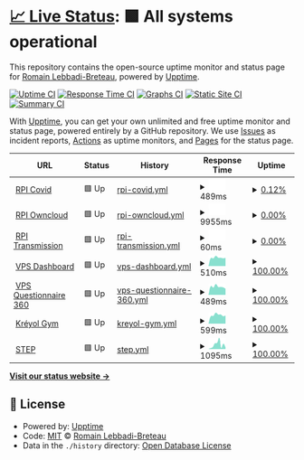 # [📈 Live Status](https://new.uptime.lebbadi.fr): <!--live status--> **🟩 All systems operational**

This repository contains the open-source uptime monitor and status page for [Romain Lebbadi-Breteau](www.lebbadi.fr), powered by [Upptime](https://github.com/upptime/upptime).

[![Uptime CI](https://github.com/RomainL972/uptime/workflows/Uptime%20CI/badge.svg)](https://github.com/RomainL972/uptime/actions?query=workflow%3A%22Uptime+CI%22)
[![Response Time CI](https://github.com/RomainL972/uptime/workflows/Response%20Time%20CI/badge.svg)](https://github.com/RomainL972/uptime/actions?query=workflow%3A%22Response+Time+CI%22)
[![Graphs CI](https://github.com/RomainL972/uptime/workflows/Graphs%20CI/badge.svg)](https://github.com/RomainL972/uptime/actions?query=workflow%3A%22Graphs+CI%22)
[![Static Site CI](https://github.com/RomainL972/uptime/workflows/Static%20Site%20CI/badge.svg)](https://github.com/RomainL972/uptime/actions?query=workflow%3A%22Static+Site+CI%22)
[![Summary CI](https://github.com/RomainL972/uptime/workflows/Summary%20CI/badge.svg)](https://github.com/RomainL972/uptime/actions?query=workflow%3A%22Summary+CI%22)

With [Upptime](https://upptime.js.org), you can get your own unlimited and free uptime monitor and status page, powered entirely by a GitHub repository. We use [Issues](https://github.com/RomainL972/uptime/issues) as incident reports, [Actions](https://github.com/RomainL972/uptime/actions) as uptime monitors, and [Pages](https://new.uptime.lebbadi.fr) for the status page.

<!--start: status pages-->
<!-- This summary is generated by Upptime (https://github.com/upptime/upptime) -->
<!-- Do not edit this manually, your changes will be overwritten -->
<!-- prettier-ignore -->
| URL | Status | History | Response Time | Uptime |
| --- | ------ | ------- | ------------- | ------ |
| <img alt="" src="https://favicons.githubusercontent.com/pi.lebbadi.fr" height="13"> [RPI Covid](https://pi.lebbadi.fr/deplacement-covid-19/) | 🟩 Up | [rpi-covid.yml](https://github.com/RomainL972/uptime/commits/HEAD/history/rpi-covid.yml) | <details><summary><img alt="Response time graph" src="./graphs/rpi-covid/response-time-week.png" height="20"> 489ms</summary><br><a href="https://uptime.lebbadi.fr/history/rpi-covid"><img alt="Response time 406" src="https://img.shields.io/endpoint?url=https%3A%2F%2Fraw.githubusercontent.com%2FRomainL972%2Fuptime%2FHEAD%2Fapi%2Frpi-covid%2Fresponse-time.json"></a><br><a href="https://uptime.lebbadi.fr/history/rpi-covid"><img alt="24-hour response time 489" src="https://img.shields.io/endpoint?url=https%3A%2F%2Fraw.githubusercontent.com%2FRomainL972%2Fuptime%2FHEAD%2Fapi%2Frpi-covid%2Fresponse-time-day.json"></a><br><a href="https://uptime.lebbadi.fr/history/rpi-covid"><img alt="7-day response time 489" src="https://img.shields.io/endpoint?url=https%3A%2F%2Fraw.githubusercontent.com%2FRomainL972%2Fuptime%2FHEAD%2Fapi%2Frpi-covid%2Fresponse-time-week.json"></a><br><a href="https://uptime.lebbadi.fr/history/rpi-covid"><img alt="30-day response time 371" src="https://img.shields.io/endpoint?url=https%3A%2F%2Fraw.githubusercontent.com%2FRomainL972%2Fuptime%2FHEAD%2Fapi%2Frpi-covid%2Fresponse-time-month.json"></a><br><a href="https://uptime.lebbadi.fr/history/rpi-covid"><img alt="1-year response time 406" src="https://img.shields.io/endpoint?url=https%3A%2F%2Fraw.githubusercontent.com%2FRomainL972%2Fuptime%2FHEAD%2Fapi%2Frpi-covid%2Fresponse-time-year.json"></a></details> | <details><summary><a href="https://uptime.lebbadi.fr/history/rpi-covid">0.12%</a></summary><a href="https://uptime.lebbadi.fr/history/rpi-covid"><img alt="All-time uptime 94.88%" src="https://img.shields.io/endpoint?url=https%3A%2F%2Fraw.githubusercontent.com%2FRomainL972%2Fuptime%2FHEAD%2Fapi%2Frpi-covid%2Fuptime.json"></a><br><a href="https://uptime.lebbadi.fr/history/rpi-covid"><img alt="24-hour uptime 0.85%" src="https://img.shields.io/endpoint?url=https%3A%2F%2Fraw.githubusercontent.com%2FRomainL972%2Fuptime%2FHEAD%2Fapi%2Frpi-covid%2Fuptime-day.json"></a><br><a href="https://uptime.lebbadi.fr/history/rpi-covid"><img alt="7-day uptime 0.12%" src="https://img.shields.io/endpoint?url=https%3A%2F%2Fraw.githubusercontent.com%2FRomainL972%2Fuptime%2FHEAD%2Fapi%2Frpi-covid%2Fuptime-week.json"></a><br><a href="https://uptime.lebbadi.fr/history/rpi-covid"><img alt="30-day uptime 60.72%" src="https://img.shields.io/endpoint?url=https%3A%2F%2Fraw.githubusercontent.com%2FRomainL972%2Fuptime%2FHEAD%2Fapi%2Frpi-covid%2Fuptime-month.json"></a><br><a href="https://uptime.lebbadi.fr/history/rpi-covid"><img alt="1-year uptime 94.88%" src="https://img.shields.io/endpoint?url=https%3A%2F%2Fraw.githubusercontent.com%2FRomainL972%2Fuptime%2FHEAD%2Fapi%2Frpi-covid%2Fuptime-year.json"></a></details>
| <img alt="" src="https://favicons.githubusercontent.com/pi.lebbadi.fr" height="13"> [RPI Owncloud](https://pi.lebbadi.fr/owncloud/) | 🟩 Up | [rpi-owncloud.yml](https://github.com/RomainL972/uptime/commits/HEAD/history/rpi-owncloud.yml) | <details><summary><img alt="Response time graph" src="./graphs/rpi-owncloud/response-time-week.png" height="20"> 9955ms</summary><br><a href="https://uptime.lebbadi.fr/history/rpi-owncloud"><img alt="Response time 407" src="https://img.shields.io/endpoint?url=https%3A%2F%2Fraw.githubusercontent.com%2FRomainL972%2Fuptime%2FHEAD%2Fapi%2Frpi-owncloud%2Fresponse-time.json"></a><br><a href="https://uptime.lebbadi.fr/history/rpi-owncloud"><img alt="24-hour response time 9955" src="https://img.shields.io/endpoint?url=https%3A%2F%2Fraw.githubusercontent.com%2FRomainL972%2Fuptime%2FHEAD%2Fapi%2Frpi-owncloud%2Fresponse-time-day.json"></a><br><a href="https://uptime.lebbadi.fr/history/rpi-owncloud"><img alt="7-day response time 9955" src="https://img.shields.io/endpoint?url=https%3A%2F%2Fraw.githubusercontent.com%2FRomainL972%2Fuptime%2FHEAD%2Fapi%2Frpi-owncloud%2Fresponse-time-week.json"></a><br><a href="https://uptime.lebbadi.fr/history/rpi-owncloud"><img alt="30-day response time 819" src="https://img.shields.io/endpoint?url=https%3A%2F%2Fraw.githubusercontent.com%2FRomainL972%2Fuptime%2FHEAD%2Fapi%2Frpi-owncloud%2Fresponse-time-month.json"></a><br><a href="https://uptime.lebbadi.fr/history/rpi-owncloud"><img alt="1-year response time 407" src="https://img.shields.io/endpoint?url=https%3A%2F%2Fraw.githubusercontent.com%2FRomainL972%2Fuptime%2FHEAD%2Fapi%2Frpi-owncloud%2Fresponse-time-year.json"></a></details> | <details><summary><a href="https://uptime.lebbadi.fr/history/rpi-owncloud">0.00%</a></summary><a href="https://uptime.lebbadi.fr/history/rpi-owncloud"><img alt="All-time uptime 94.74%" src="https://img.shields.io/endpoint?url=https%3A%2F%2Fraw.githubusercontent.com%2FRomainL972%2Fuptime%2FHEAD%2Fapi%2Frpi-owncloud%2Fuptime.json"></a><br><a href="https://uptime.lebbadi.fr/history/rpi-owncloud"><img alt="24-hour uptime 0.01%" src="https://img.shields.io/endpoint?url=https%3A%2F%2Fraw.githubusercontent.com%2FRomainL972%2Fuptime%2FHEAD%2Fapi%2Frpi-owncloud%2Fuptime-day.json"></a><br><a href="https://uptime.lebbadi.fr/history/rpi-owncloud"><img alt="7-day uptime 0.00%" src="https://img.shields.io/endpoint?url=https%3A%2F%2Fraw.githubusercontent.com%2FRomainL972%2Fuptime%2FHEAD%2Fapi%2Frpi-owncloud%2Fuptime-week.json"></a><br><a href="https://uptime.lebbadi.fr/history/rpi-owncloud"><img alt="30-day uptime 60.70%" src="https://img.shields.io/endpoint?url=https%3A%2F%2Fraw.githubusercontent.com%2FRomainL972%2Fuptime%2FHEAD%2Fapi%2Frpi-owncloud%2Fuptime-month.json"></a><br><a href="https://uptime.lebbadi.fr/history/rpi-owncloud"><img alt="1-year uptime 94.74%" src="https://img.shields.io/endpoint?url=https%3A%2F%2Fraw.githubusercontent.com%2FRomainL972%2Fuptime%2FHEAD%2Fapi%2Frpi-owncloud%2Fuptime-year.json"></a></details>
| <img alt="" src="https://favicons.githubusercontent.com/pi.lebbadi.fr" height="13"> [RPI Transmission](https://pi.lebbadi.fr/transmission/web/) | 🟩 Up | [rpi-transmission.yml](https://github.com/RomainL972/uptime/commits/HEAD/history/rpi-transmission.yml) | <details><summary><img alt="Response time graph" src="./graphs/rpi-transmission/response-time-week.png" height="20"> 60ms</summary><br><a href="https://uptime.lebbadi.fr/history/rpi-transmission"><img alt="Response time 266" src="https://img.shields.io/endpoint?url=https%3A%2F%2Fraw.githubusercontent.com%2FRomainL972%2Fuptime%2FHEAD%2Fapi%2Frpi-transmission%2Fresponse-time.json"></a><br><a href="https://uptime.lebbadi.fr/history/rpi-transmission"><img alt="24-hour response time 60" src="https://img.shields.io/endpoint?url=https%3A%2F%2Fraw.githubusercontent.com%2FRomainL972%2Fuptime%2FHEAD%2Fapi%2Frpi-transmission%2Fresponse-time-day.json"></a><br><a href="https://uptime.lebbadi.fr/history/rpi-transmission"><img alt="7-day response time 60" src="https://img.shields.io/endpoint?url=https%3A%2F%2Fraw.githubusercontent.com%2FRomainL972%2Fuptime%2FHEAD%2Fapi%2Frpi-transmission%2Fresponse-time-week.json"></a><br><a href="https://uptime.lebbadi.fr/history/rpi-transmission"><img alt="30-day response time 125" src="https://img.shields.io/endpoint?url=https%3A%2F%2Fraw.githubusercontent.com%2FRomainL972%2Fuptime%2FHEAD%2Fapi%2Frpi-transmission%2Fresponse-time-month.json"></a><br><a href="https://uptime.lebbadi.fr/history/rpi-transmission"><img alt="1-year response time 266" src="https://img.shields.io/endpoint?url=https%3A%2F%2Fraw.githubusercontent.com%2FRomainL972%2Fuptime%2FHEAD%2Fapi%2Frpi-transmission%2Fresponse-time-year.json"></a></details> | <details><summary><a href="https://uptime.lebbadi.fr/history/rpi-transmission">0.00%</a></summary><a href="https://uptime.lebbadi.fr/history/rpi-transmission"><img alt="All-time uptime 94.76%" src="https://img.shields.io/endpoint?url=https%3A%2F%2Fraw.githubusercontent.com%2FRomainL972%2Fuptime%2FHEAD%2Fapi%2Frpi-transmission%2Fuptime.json"></a><br><a href="https://uptime.lebbadi.fr/history/rpi-transmission"><img alt="24-hour uptime 0.01%" src="https://img.shields.io/endpoint?url=https%3A%2F%2Fraw.githubusercontent.com%2FRomainL972%2Fuptime%2FHEAD%2Fapi%2Frpi-transmission%2Fuptime-day.json"></a><br><a href="https://uptime.lebbadi.fr/history/rpi-transmission"><img alt="7-day uptime 0.00%" src="https://img.shields.io/endpoint?url=https%3A%2F%2Fraw.githubusercontent.com%2FRomainL972%2Fuptime%2FHEAD%2Fapi%2Frpi-transmission%2Fuptime-week.json"></a><br><a href="https://uptime.lebbadi.fr/history/rpi-transmission"><img alt="30-day uptime 60.70%" src="https://img.shields.io/endpoint?url=https%3A%2F%2Fraw.githubusercontent.com%2FRomainL972%2Fuptime%2FHEAD%2Fapi%2Frpi-transmission%2Fuptime-month.json"></a><br><a href="https://uptime.lebbadi.fr/history/rpi-transmission"><img alt="1-year uptime 94.76%" src="https://img.shields.io/endpoint?url=https%3A%2F%2Fraw.githubusercontent.com%2FRomainL972%2Fuptime%2FHEAD%2Fapi%2Frpi-transmission%2Fuptime-year.json"></a></details>
| <img alt="" src="https://favicons.githubusercontent.com/vps.lebbadi.fr" height="13"> [VPS Dashboard](https://vps.lebbadi.fr) | 🟩 Up | [vps-dashboard.yml](https://github.com/RomainL972/uptime/commits/HEAD/history/vps-dashboard.yml) | <details><summary><img alt="Response time graph" src="./graphs/vps-dashboard/response-time-week.png" height="20"> 510ms</summary><br><a href="https://uptime.lebbadi.fr/history/vps-dashboard"><img alt="Response time 583" src="https://img.shields.io/endpoint?url=https%3A%2F%2Fraw.githubusercontent.com%2FRomainL972%2Fuptime%2FHEAD%2Fapi%2Fvps-dashboard%2Fresponse-time.json"></a><br><a href="https://uptime.lebbadi.fr/history/vps-dashboard"><img alt="24-hour response time 498" src="https://img.shields.io/endpoint?url=https%3A%2F%2Fraw.githubusercontent.com%2FRomainL972%2Fuptime%2FHEAD%2Fapi%2Fvps-dashboard%2Fresponse-time-day.json"></a><br><a href="https://uptime.lebbadi.fr/history/vps-dashboard"><img alt="7-day response time 510" src="https://img.shields.io/endpoint?url=https%3A%2F%2Fraw.githubusercontent.com%2FRomainL972%2Fuptime%2FHEAD%2Fapi%2Fvps-dashboard%2Fresponse-time-week.json"></a><br><a href="https://uptime.lebbadi.fr/history/vps-dashboard"><img alt="30-day response time 588" src="https://img.shields.io/endpoint?url=https%3A%2F%2Fraw.githubusercontent.com%2FRomainL972%2Fuptime%2FHEAD%2Fapi%2Fvps-dashboard%2Fresponse-time-month.json"></a><br><a href="https://uptime.lebbadi.fr/history/vps-dashboard"><img alt="1-year response time 583" src="https://img.shields.io/endpoint?url=https%3A%2F%2Fraw.githubusercontent.com%2FRomainL972%2Fuptime%2FHEAD%2Fapi%2Fvps-dashboard%2Fresponse-time-year.json"></a></details> | <details><summary><a href="https://uptime.lebbadi.fr/history/vps-dashboard">100.00%</a></summary><a href="https://uptime.lebbadi.fr/history/vps-dashboard"><img alt="All-time uptime 99.96%" src="https://img.shields.io/endpoint?url=https%3A%2F%2Fraw.githubusercontent.com%2FRomainL972%2Fuptime%2FHEAD%2Fapi%2Fvps-dashboard%2Fuptime.json"></a><br><a href="https://uptime.lebbadi.fr/history/vps-dashboard"><img alt="24-hour uptime 100.00%" src="https://img.shields.io/endpoint?url=https%3A%2F%2Fraw.githubusercontent.com%2FRomainL972%2Fuptime%2FHEAD%2Fapi%2Fvps-dashboard%2Fuptime-day.json"></a><br><a href="https://uptime.lebbadi.fr/history/vps-dashboard"><img alt="7-day uptime 100.00%" src="https://img.shields.io/endpoint?url=https%3A%2F%2Fraw.githubusercontent.com%2FRomainL972%2Fuptime%2FHEAD%2Fapi%2Fvps-dashboard%2Fuptime-week.json"></a><br><a href="https://uptime.lebbadi.fr/history/vps-dashboard"><img alt="30-day uptime 100.00%" src="https://img.shields.io/endpoint?url=https%3A%2F%2Fraw.githubusercontent.com%2FRomainL972%2Fuptime%2FHEAD%2Fapi%2Fvps-dashboard%2Fuptime-month.json"></a><br><a href="https://uptime.lebbadi.fr/history/vps-dashboard"><img alt="1-year uptime 99.96%" src="https://img.shields.io/endpoint?url=https%3A%2F%2Fraw.githubusercontent.com%2FRomainL972%2Fuptime%2FHEAD%2Fapi%2Fvps-dashboard%2Fuptime-year.json"></a></details>
| <img alt="" src="https://favicons.githubusercontent.com/questionnaires.gemmconseil.fr" height="13"> [VPS Questionnaire 360](https://questionnaires.gemmconseil.fr) | 🟩 Up | [vps-questionnaire-360.yml](https://github.com/RomainL972/uptime/commits/HEAD/history/vps-questionnaire-360.yml) | <details><summary><img alt="Response time graph" src="./graphs/vps-questionnaire-360/response-time-week.png" height="20"> 489ms</summary><br><a href="https://uptime.lebbadi.fr/history/vps-questionnaire-360"><img alt="Response time 617" src="https://img.shields.io/endpoint?url=https%3A%2F%2Fraw.githubusercontent.com%2FRomainL972%2Fuptime%2FHEAD%2Fapi%2Fvps-questionnaire-360%2Fresponse-time.json"></a><br><a href="https://uptime.lebbadi.fr/history/vps-questionnaire-360"><img alt="24-hour response time 375" src="https://img.shields.io/endpoint?url=https%3A%2F%2Fraw.githubusercontent.com%2FRomainL972%2Fuptime%2FHEAD%2Fapi%2Fvps-questionnaire-360%2Fresponse-time-day.json"></a><br><a href="https://uptime.lebbadi.fr/history/vps-questionnaire-360"><img alt="7-day response time 489" src="https://img.shields.io/endpoint?url=https%3A%2F%2Fraw.githubusercontent.com%2FRomainL972%2Fuptime%2FHEAD%2Fapi%2Fvps-questionnaire-360%2Fresponse-time-week.json"></a><br><a href="https://uptime.lebbadi.fr/history/vps-questionnaire-360"><img alt="30-day response time 603" src="https://img.shields.io/endpoint?url=https%3A%2F%2Fraw.githubusercontent.com%2FRomainL972%2Fuptime%2FHEAD%2Fapi%2Fvps-questionnaire-360%2Fresponse-time-month.json"></a><br><a href="https://uptime.lebbadi.fr/history/vps-questionnaire-360"><img alt="1-year response time 617" src="https://img.shields.io/endpoint?url=https%3A%2F%2Fraw.githubusercontent.com%2FRomainL972%2Fuptime%2FHEAD%2Fapi%2Fvps-questionnaire-360%2Fresponse-time-year.json"></a></details> | <details><summary><a href="https://uptime.lebbadi.fr/history/vps-questionnaire-360">100.00%</a></summary><a href="https://uptime.lebbadi.fr/history/vps-questionnaire-360"><img alt="All-time uptime 99.96%" src="https://img.shields.io/endpoint?url=https%3A%2F%2Fraw.githubusercontent.com%2FRomainL972%2Fuptime%2FHEAD%2Fapi%2Fvps-questionnaire-360%2Fuptime.json"></a><br><a href="https://uptime.lebbadi.fr/history/vps-questionnaire-360"><img alt="24-hour uptime 100.00%" src="https://img.shields.io/endpoint?url=https%3A%2F%2Fraw.githubusercontent.com%2FRomainL972%2Fuptime%2FHEAD%2Fapi%2Fvps-questionnaire-360%2Fuptime-day.json"></a><br><a href="https://uptime.lebbadi.fr/history/vps-questionnaire-360"><img alt="7-day uptime 100.00%" src="https://img.shields.io/endpoint?url=https%3A%2F%2Fraw.githubusercontent.com%2FRomainL972%2Fuptime%2FHEAD%2Fapi%2Fvps-questionnaire-360%2Fuptime-week.json"></a><br><a href="https://uptime.lebbadi.fr/history/vps-questionnaire-360"><img alt="30-day uptime 100.00%" src="https://img.shields.io/endpoint?url=https%3A%2F%2Fraw.githubusercontent.com%2FRomainL972%2Fuptime%2FHEAD%2Fapi%2Fvps-questionnaire-360%2Fuptime-month.json"></a><br><a href="https://uptime.lebbadi.fr/history/vps-questionnaire-360"><img alt="1-year uptime 99.96%" src="https://img.shields.io/endpoint?url=https%3A%2F%2Fraw.githubusercontent.com%2FRomainL972%2Fuptime%2FHEAD%2Fapi%2Fvps-questionnaire-360%2Fuptime-year.json"></a></details>
| <img alt="" src="https://favicons.githubusercontent.com/www.kreyolgym.fr" height="13"> [Kréyol Gym](https://www.kreyolgym.fr/) | 🟩 Up | [kreyol-gym.yml](https://github.com/RomainL972/uptime/commits/HEAD/history/kreyol-gym.yml) | <details><summary><img alt="Response time graph" src="./graphs/kreyol-gym/response-time-week.png" height="20"> 599ms</summary><br><a href="https://uptime.lebbadi.fr/history/kreyol-gym"><img alt="Response time 1268" src="https://img.shields.io/endpoint?url=https%3A%2F%2Fraw.githubusercontent.com%2FRomainL972%2Fuptime%2FHEAD%2Fapi%2Fkreyol-gym%2Fresponse-time.json"></a><br><a href="https://uptime.lebbadi.fr/history/kreyol-gym"><img alt="24-hour response time 563" src="https://img.shields.io/endpoint?url=https%3A%2F%2Fraw.githubusercontent.com%2FRomainL972%2Fuptime%2FHEAD%2Fapi%2Fkreyol-gym%2Fresponse-time-day.json"></a><br><a href="https://uptime.lebbadi.fr/history/kreyol-gym"><img alt="7-day response time 599" src="https://img.shields.io/endpoint?url=https%3A%2F%2Fraw.githubusercontent.com%2FRomainL972%2Fuptime%2FHEAD%2Fapi%2Fkreyol-gym%2Fresponse-time-week.json"></a><br><a href="https://uptime.lebbadi.fr/history/kreyol-gym"><img alt="30-day response time 666" src="https://img.shields.io/endpoint?url=https%3A%2F%2Fraw.githubusercontent.com%2FRomainL972%2Fuptime%2FHEAD%2Fapi%2Fkreyol-gym%2Fresponse-time-month.json"></a><br><a href="https://uptime.lebbadi.fr/history/kreyol-gym"><img alt="1-year response time 1268" src="https://img.shields.io/endpoint?url=https%3A%2F%2Fraw.githubusercontent.com%2FRomainL972%2Fuptime%2FHEAD%2Fapi%2Fkreyol-gym%2Fresponse-time-year.json"></a></details> | <details><summary><a href="https://uptime.lebbadi.fr/history/kreyol-gym">100.00%</a></summary><a href="https://uptime.lebbadi.fr/history/kreyol-gym"><img alt="All-time uptime 99.47%" src="https://img.shields.io/endpoint?url=https%3A%2F%2Fraw.githubusercontent.com%2FRomainL972%2Fuptime%2FHEAD%2Fapi%2Fkreyol-gym%2Fuptime.json"></a><br><a href="https://uptime.lebbadi.fr/history/kreyol-gym"><img alt="24-hour uptime 100.00%" src="https://img.shields.io/endpoint?url=https%3A%2F%2Fraw.githubusercontent.com%2FRomainL972%2Fuptime%2FHEAD%2Fapi%2Fkreyol-gym%2Fuptime-day.json"></a><br><a href="https://uptime.lebbadi.fr/history/kreyol-gym"><img alt="7-day uptime 100.00%" src="https://img.shields.io/endpoint?url=https%3A%2F%2Fraw.githubusercontent.com%2FRomainL972%2Fuptime%2FHEAD%2Fapi%2Fkreyol-gym%2Fuptime-week.json"></a><br><a href="https://uptime.lebbadi.fr/history/kreyol-gym"><img alt="30-day uptime 100.00%" src="https://img.shields.io/endpoint?url=https%3A%2F%2Fraw.githubusercontent.com%2FRomainL972%2Fuptime%2FHEAD%2Fapi%2Fkreyol-gym%2Fuptime-month.json"></a><br><a href="https://uptime.lebbadi.fr/history/kreyol-gym"><img alt="1-year uptime 99.47%" src="https://img.shields.io/endpoint?url=https%3A%2F%2Fraw.githubusercontent.com%2FRomainL972%2Fuptime%2FHEAD%2Fapi%2Fkreyol-gym%2Fuptime-year.json"></a></details>
| <img alt="" src="https://favicons.githubusercontent.com/step.polymtl.ca" height="13"> [STEP](https://step.polymtl.ca/) | 🟩 Up | [step.yml](https://github.com/RomainL972/uptime/commits/HEAD/history/step.yml) | <details><summary><img alt="Response time graph" src="./graphs/step/response-time-week.png" height="20"> 1095ms</summary><br><a href="https://uptime.lebbadi.fr/history/step"><img alt="Response time 684" src="https://img.shields.io/endpoint?url=https%3A%2F%2Fraw.githubusercontent.com%2FRomainL972%2Fuptime%2FHEAD%2Fapi%2Fstep%2Fresponse-time.json"></a><br><a href="https://uptime.lebbadi.fr/history/step"><img alt="24-hour response time 417" src="https://img.shields.io/endpoint?url=https%3A%2F%2Fraw.githubusercontent.com%2FRomainL972%2Fuptime%2FHEAD%2Fapi%2Fstep%2Fresponse-time-day.json"></a><br><a href="https://uptime.lebbadi.fr/history/step"><img alt="7-day response time 1095" src="https://img.shields.io/endpoint?url=https%3A%2F%2Fraw.githubusercontent.com%2FRomainL972%2Fuptime%2FHEAD%2Fapi%2Fstep%2Fresponse-time-week.json"></a><br><a href="https://uptime.lebbadi.fr/history/step"><img alt="30-day response time 669" src="https://img.shields.io/endpoint?url=https%3A%2F%2Fraw.githubusercontent.com%2FRomainL972%2Fuptime%2FHEAD%2Fapi%2Fstep%2Fresponse-time-month.json"></a><br><a href="https://uptime.lebbadi.fr/history/step"><img alt="1-year response time 684" src="https://img.shields.io/endpoint?url=https%3A%2F%2Fraw.githubusercontent.com%2FRomainL972%2Fuptime%2FHEAD%2Fapi%2Fstep%2Fresponse-time-year.json"></a></details> | <details><summary><a href="https://uptime.lebbadi.fr/history/step">100.00%</a></summary><a href="https://uptime.lebbadi.fr/history/step"><img alt="All-time uptime 98.36%" src="https://img.shields.io/endpoint?url=https%3A%2F%2Fraw.githubusercontent.com%2FRomainL972%2Fuptime%2FHEAD%2Fapi%2Fstep%2Fuptime.json"></a><br><a href="https://uptime.lebbadi.fr/history/step"><img alt="24-hour uptime 100.00%" src="https://img.shields.io/endpoint?url=https%3A%2F%2Fraw.githubusercontent.com%2FRomainL972%2Fuptime%2FHEAD%2Fapi%2Fstep%2Fuptime-day.json"></a><br><a href="https://uptime.lebbadi.fr/history/step"><img alt="7-day uptime 100.00%" src="https://img.shields.io/endpoint?url=https%3A%2F%2Fraw.githubusercontent.com%2FRomainL972%2Fuptime%2FHEAD%2Fapi%2Fstep%2Fuptime-week.json"></a><br><a href="https://uptime.lebbadi.fr/history/step"><img alt="30-day uptime 100.00%" src="https://img.shields.io/endpoint?url=https%3A%2F%2Fraw.githubusercontent.com%2FRomainL972%2Fuptime%2FHEAD%2Fapi%2Fstep%2Fuptime-month.json"></a><br><a href="https://uptime.lebbadi.fr/history/step"><img alt="1-year uptime 98.36%" src="https://img.shields.io/endpoint?url=https%3A%2F%2Fraw.githubusercontent.com%2FRomainL972%2Fuptime%2FHEAD%2Fapi%2Fstep%2Fuptime-year.json"></a></details>

<!--end: status pages-->

[**Visit our status website →**](https://new.uptime.lebbadi.fr)

## 📄 License

- Powered by: [Upptime](https://github.com/upptime/upptime)
- Code: [MIT](./LICENSE) © [Romain Lebbadi-Breteau](www.lebbadi.fr)
- Data in the `./history` directory: [Open Database License](https://opendatacommons.org/licenses/odbl/1-0/)
